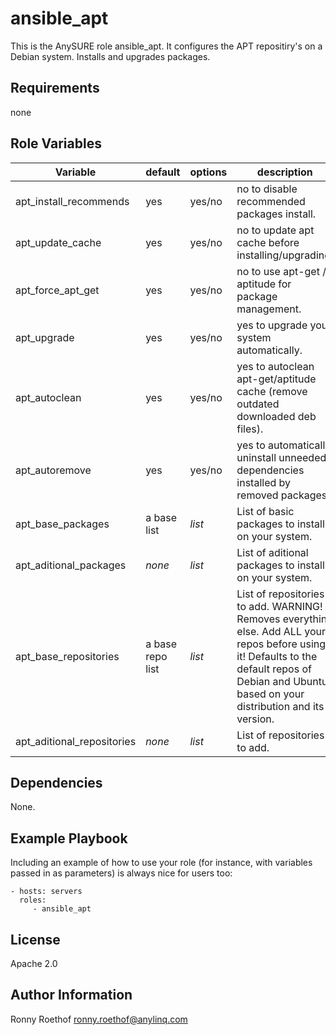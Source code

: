 ansible_apt
===========

This is the AnySURE role ansible_apt. It configures the APT repositiry's on a Debian system. Installs and upgrades packages.

Requirements
------------

none

Role Variables
--------------

| Variable | default | options | description |
|----------|---------|---------|-------------|
| apt_install_recommends | yes | yes/no | no to disable recommended packages install. |
| apt_update_cache | yes | yes/no | no to update apt cache before installing/upgrading. |
| apt_force_apt_get | yes | yes/no| no to use apt-get / aptitude for package management.| 
| apt_upgrade | yes| yes/no | yes to upgrade your system automatically. |
| apt_autoclean | yes | yes/no | yes to autoclean apt-get/aptitude cache (remove outdated downloaded deb files). |
| apt_autoremove | yes| yes/no | yes to automatically uninstall unneeded dependencies installed by removed packages. | 
| apt_base_packages | a base list | *list* | List of basic packages to install on your system.  | 
| apt_aditional_packages | *none* | *list* | List of aditional packages to install on your system.  | 
| apt_base_repositories | a base repo list | *list* | List of repositories to add. WARNING! Removes everything else. Add ALL your repos before using it! Defaults to the default repos of Debian and Ubuntu based on your distribution and its version. |
| apt_aditional_repositories | *none* | *list* | List of repositories to add. |


Dependencies
------------

None.

Example Playbook
----------------

Including an example of how to use your role (for instance, with variables passed in as parameters) is always nice for users too:

    - hosts: servers
      roles:
         - ansible_apt

License
-------

Apache 2.0

Author Information
------------------

Ronny Roethof <ronny.roethof@anylinq.com>
